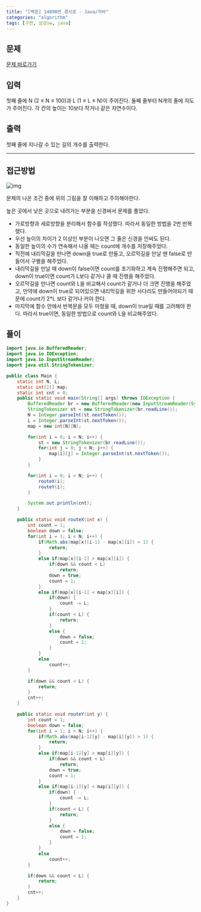 ```yaml
---
title: "[백준] 14890번 경사로 - Java/자바"
categories: "algorithm"
tags: [구현, 삼성sw, java]
---
```


## 문제

[문제 바로가기](https://www.acmicpc.net/problem/14890)

## 입력

첫째 줄에 N (2 ≤ N ≤ 100)과 L (1 ≤ L ≤ N)이 주어진다. 둘째 줄부터 N개의 줄에 지도가 주어진다. 각 칸의 높이는 10보다 작거나 같은 자연수이다.

## 출력

첫째 줄에 지나갈 수 있는 길의 개수를 출력한다.



---



## 접근방법

![img](https://onlinejudgeimages.s3-ap-northeast-1.amazonaws.com/problem/14890/4.png)



문제의 나온 조건 중에 위의 그림을 잘 이해하고 주의해야한다.

높은 곳에서 낮은 곳으로 내려가는 부분을 신경써서 문제를 풀었다.

- 가로방향과 세로방향을 분리해서 함수를 작성했다. 따라서 동일한 방법을 2번 반복했다.
- 우선 높이의 차이가 2 이상인 부분이 나오면 그 줄은 신경을 안써도 된다.
- 동일한 높이의 수가 연속해서 나올 때는 count에 개수를 저장해주었다.
- 직전에 내리막길을 만나면 down을 true로 만들고, 오르막길을 만날 땐 false로 만들어서 구별을 해주었다.
- 내리막길을 만날 때 down이 false이면 count를 초기화하고 계속 진행해주면 되고, down이 true이면 count가 L보다 같거나 클 때 진행을 해주었다.
- 오르막길을 만나면 count와 L을 비교해서 count가 같거나 더 크면 진행을 해주었고, 만약에 down이 true로 되어있으면 내리막길을 위한 사다리도 만들어야되기 때문에 count가 2*L 보다 같거나 커야 한다.
- 마지막에 함수 안에서 반복문을 모두 마쳤을 때, down이 true일 때를 고려해야 한다. 따라서 true이면, 동일한 방법으로 count와 L을 비교해주었다.



## 풀이

```java
import java.io.BufferedReader;
import java.io.IOException;
import java.io.InputStreamReader;
import java.util.StringTokenizer;

public class Main {
    static int N, L;
    static int[][] map;
    static int cnt = 0;
    public static void main(String[] args) throws IOException {
        BufferedReader br = new BufferedReader(new InputStreamReader(System.in));
        StringTokenizer st = new StringTokenizer(br.readLine());
        N = Integer.parseInt(st.nextToken());
        L = Integer.parseInt(st.nextToken());
        map = new int[N][N];

        for(int i = 0; i < N; i++) {
            st = new StringTokenizer(br.readLine());
            for(int j = 0; j < N; j++) {
                map[i][j] = Integer.parseInt(st.nextToken());
            }
        }

        for(int i = 0; i < N; i++) {
            routeX(i);
            routeY(i);
        }

        System.out.println(cnt);
    }

    public static void routeX(int x) {
        int count = 1;
        boolean down = false;
        for(int i = 1; i < N; i++) {
            if(Math.abs(map[x][i-1] - map[x][i]) > 1) {
                return;
            }
            else if(map[x][i-1] > map[x][i]) {
                if(down && count < L)
                    return;
                down = true;
                count = 1;
            }
            else if(map[x][i-1] < map[x][i]) {
                if(down) {
                    count -= L;
                }
                if(count < L) {
                    return;
                }
                else {
                    down = false;
                    count = 1;
                }
            }
            else
                count++;
        }

        if(down && count < L) {
            return;
        }
        cnt++;
    }

    public static void routeY(int y) {
        int count = 1;
        boolean down = false;
        for(int i = 1; i < N; i++) {
            if(Math.abs(map[i-1][y] - map[i][y]) > 1) {
                return;
            }
            else if(map[i-1][y] > map[i][y]) {
                if(down && count < L)
                    return;
                down = true;
                count = 1;
            }
            else if(map[i-1][y] < map[i][y]) {
                if(down) {
                    count -= L;
                }
                if(count < L) {
                    return;
                }
                else {
                    down = false;
                    count = 1;
                }
            }
            else
                count++;
        }

        if(down && count < L) {
            return;
        }
        cnt++;
    }
}
```

